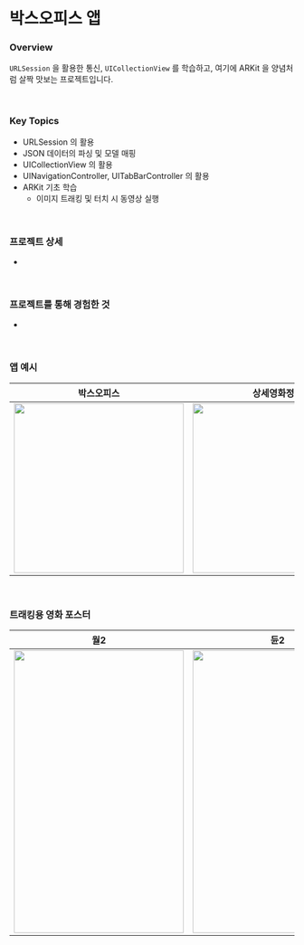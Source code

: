 # 박스오피스 앱

### Overview

`URLSession` 을 활용한 통신, `UICollectionView` 를 학습하고, 여기에 ARKit 을 양념처럼 살짝 맛보는 프로젝트입니다.

<br/>

### Key Topics
- URLSession 의 활용
- JSON 데이터의 파싱 및 모델 매핑
- UICollectionView 의 활용
- UINavigationController, UITabBarController 의 활용
- ARKit 기초 학습
  - 이미지 트래킹 및 터치 시 동영상 실행

<br/>

### 프로젝트 상세
- 

<br/>

### 프로젝트를 통해 경험한 것
- 

<br/>

### 앱 예시
|박스오피스|상세영화정보|트레일러 검색|
|---|---|---|
|<img src="https://github.com/eensungkim/ios-box-office/assets/73898006/fe0290f0-9310-4958-a3ad-b92a05fb1406" width="300"/>|<img src="https://github.com/eensungkim/ios-box-office/assets/73898006/4a74ae16-19ec-469e-bc4d-06847d12ab42" width="300"/>|<img src="https://github.com/eensungkim/ios-box-office/assets/73898006/67fd5c85-9a75-4f9e-8f67-09089ba67f11" width="300"/>|

<br/>

### 트래킹용 영화 포스터
|월2|듄2|파묘|
|---|---|---|
|<img src="https://drive.google.com/uc?export=download&id=1i-SeIOFpiWk7BUMSmAmYMPspIvOKfCZh" width="300" height="500"/>|<img src="https://upload.wikimedia.org/wikipedia/en/5/52/Dune_Part_Two_poster.jpeg?20240201000109" width="300" height="500"/>|<img src="https://drive.google.com/uc?export=download&id=1RPgw8CDOzGYPrJFNlq-AAUup0rT6Yoi3" width="300" height="500"/>|
  

